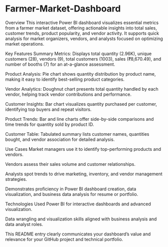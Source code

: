 # Farmer-Market-Dashboard

Overview
This interactive Power BI dashboard visualizes essential metrics from a farmer market dataset, offering actionable insights into total sales, customer trends, product popularity, and vendor activity. It supports quick analysis for market organizers, vendors, and analysts focused on optimizing market operations.

Key Features
Summary Metrics: Displays total quantity (2.96K), unique customers (28), vendors (9), total customers (1003), sales (₹8,670.49), and number of booths (7) for an at-a-glance assessment.

Product Analysis: Pie chart shows quantity distribution by product name, making it easy to identify best-selling product categories.

Vendor Analytics: Doughnut chart presents total quantity handled by each vendor, helping track vendor contributions and performance.

Customer Insights: Bar chart visualizes quantity purchased per customer, identifying top buyers and repeat visitors.

Product Trends: Bar and line charts offer side-by-side comparisons and time trends for quantity sold by product ID.

Customer Table: Tabulated summary lists customer names, quantities bought, and vendor association for detailed analysis.

Use Cases
Market managers use it to identify top-performing products and vendors.

Vendors assess their sales volume and customer relationships.

Analysts spot trends to drive marketing, inventory, and vendor management strategies.

Demonstrates proficiency in Power BI dashboard creation, data visualization, and business data analysis for resume or portfolio.

Technologies Used
Power BI for interactive dashboards and advanced visualization.

Data wrangling and visualization skills aligned with business analysis and data analyst roles.

This README entry clearly communicates your dashboard’s value and relevance for your GitHub project and technical portfolio.
